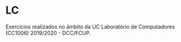 # LC
Exercícios realizados no âmbito da UC Laboratório de Computadores (CC1006) 2019/2020 - DCC/FCUP.

